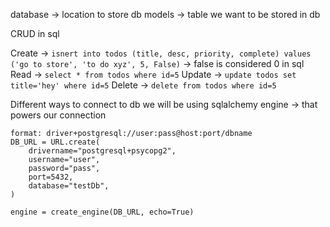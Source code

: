 database -> location to store db 
models -> table we want to be stored in db

CRUD in sql


Create -> `isnert into todos (title, desc, priority, complete) values ('go to store', 'to do xyz', 5, False)` -> false is considered 0 in sql
Read -> `select * from todos where id=5`
Update -> `update todos set title='hey' where id=5`
Delete -> `delete from todos where id=5`


Different ways to connect to db 
we will be using sqlalchemy engine -> that powers our connection

```
format: driver+postgresql://user:pass@host:port/dbname
DB_URL = URL.create(
    drivername="postgresql+psycopg2",
    username="user",
    password="pass",
    port=5432,
    database="testDb",
)
```

`engine = create_engine(DB_URL, echo=True)`


